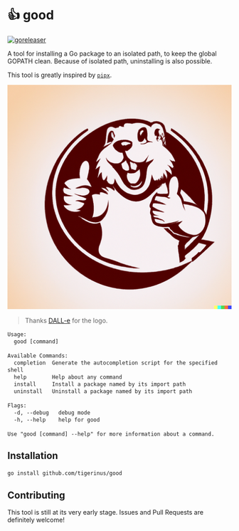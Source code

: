 # 👍 good

[![goreleaser](https://github.com/tigerinus/good/actions/workflows/release.yml/badge.svg?branch=main)](https://github.com/tigerinus/good/actions/workflows/release.yml)

A tool for installing a Go package to an isolated path, to keep the global GOPATH
clean. Because of isolated path, uninstalling is also possible.

This tool is greatly inspired by [`pipx`](https://github.com/pypa/pipx).

![a logo of gopher with thumb up without any text](logo.png)
> Thanks [DALL-e](https://openai.com/dall-e-2/) for the logo.

```text
Usage:
  good [command]

Available Commands:
  completion  Generate the autocompletion script for the specified shell
  help        Help about any command
  install     Install a package named by its import path
  uninstall   Uninstall a package named by its import path

Flags:
  -d, --debug   debug mode
  -h, --help    help for good

Use "good [command] --help" for more information about a command.
```

## Installation

```bash
go install github.com/tigerinus/good
```

## Contributing

This tool is still at its very early stage. Issues and Pull Requests are definitely welcome!
